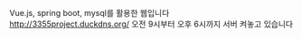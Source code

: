 Vue.js, spring boot, mysql를 활용한 웹입니다
<br>
http://3355project.duckdns.org/
오전 9시부터 오후 6시까지 서버 켜놓고 있습니다
